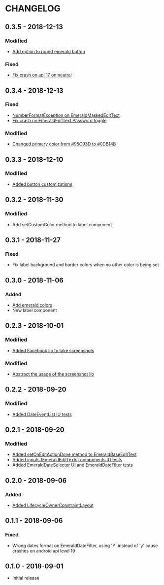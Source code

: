 # CHANGELOG

## 0.3.5 - 2018-12-13

### Modified
- [Add option to round emerald button][issue-68]

### Fixed
- [Fix crash on api 17 on neutral][issue-66]
 

## 0.3.4 - 2018-12-13

### Fixed
- [NumberFormatException on EmeraldMaskedEditText][issue-58]
- [Fix crash on EmeraldEditText Password toggle][issue-60]


### Modified
- [Changed primary color from #95C93D to #0DB14B][issue-61]

## 0.3.3 - 2018-12-10

### Modified
- [Added button customizations][issue-52]

## 0.3.2 - 2018-11-30

### Modified
- Add setCustomColor method to label component 

## 0.3.1 - 2018-11-27

### Fixed
- Fix label background and border colors when no other color is being set

## 0.3.0 - 2018-11-06

### Added
- [Add emerald colors][issue-25]
- New label component

## 0.2.3 - 2018-10-01

### Modified
- [Added Facebook lib to take screenshots][issue-33]

### Modified
- [Abstract the usage of the screenshot lib][issue-34]

## 0.2.2 - 2018-09-20

### Modified
- [Added DateEventList IU tests][issue-27]

## 0.2.1 - 2018-09-20

### Modified
- [Added setOnEditActionDone method to EmeraldBaseEditText][issue-20]
- [Added inputs (EmeraldEditTexts) components IO tests][issue-22]
- [Added EmeraldDateSelector UI and EmeraldDateFilter tests][issue-24]

## 0.2.0 - 2018-09-06

### Added
- [Added LifecycleOwnerConstraintLayout][issue-14]

## 0.1.1 - 2018-09-06

### Fixed
- Wrong dates format on EmeraldDateFilter, using 'Y' instead of 'y' cause crashes on android api level 19

## 0.1.0 - 2018-09-01
- Initial release

[issue-14]:https://github.com/stone-payments/emerald-components-android/issues/14
[issue-22]:https://github.com/stone-payments/emerald-components-android/issues/22
[issue-20]:https://github.com/stone-payments/emerald-components-android/issues/20
[issue-24]:https://github.com/stone-payments/emerald-components-android/issues/24
[issue-27]:https://github.com/stone-payments/emerald-components-android/issues/27
[issue-33]:https://github.com/stone-payments/emerald-components-android/issues/33
[issue-34]:https://github.com/stone-payments/emerald-components-android/issues/34
[issue-25]:https://github.com/stone-payments/emerald-components-android/issues/25
[issue-52]:https://github.com/stone-payments/emerald-components-android/issues/52
[issue-58]:https://github.com/stone-payments/emerald-components-android/issues/58
[issue-60]:https://github.com/stone-payments/emerald-components-android/issues/60
[issue-61]:https://github.com/stone-payments/emerald-components-android/issues/61
[issue-66]:https://github.com/stone-payments/emerald-components-android/issues/66
[issue-68]:https://github.com/stone-payments/emerald-components-android/issues/68

